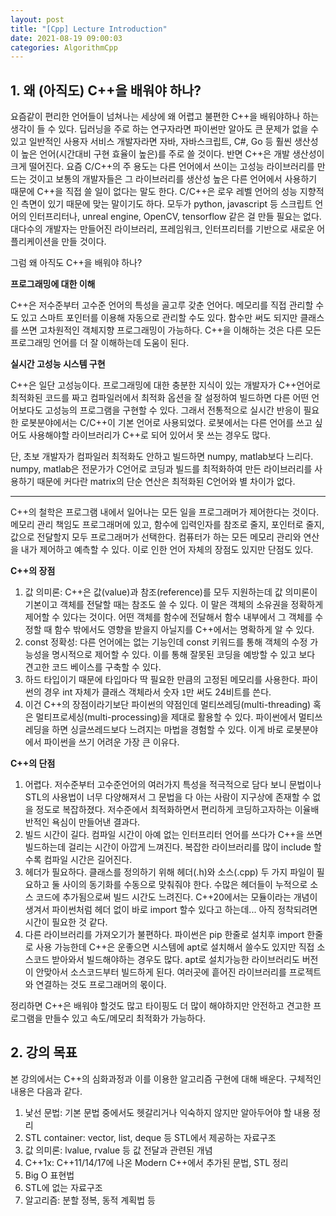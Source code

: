 ```yaml
---
layout: post
title: "[Cpp] Lecture Introduction"
date: 2021-08-19 09:00:03
categories: AlgorithmCpp
---
```




## 1. 왜 (아직도) C++을 배워야 하나?

요즘같이 편리한 언어들이 넘쳐나는 세상에 왜 어렵고 불편한 C++을 배워야하나 하는 생각이 들 수 있다. 딥러닝을 주로 하는 연구자라면 파이썬만 알아도 큰 문제가 없을 수 있고 일반적인 사용자 서비스 개발자라면 자바, 자바스크립트, C#, Go 등 훨씬 생산성이 높은 언어(시간대비 구현 효율이 높은)를 주로 쓸 것이다. 반면 C++은 개발 생산성이 크게 떨어진다. 요즘 C/C++의 주 용도는 다른 언어에서 쓰이는 고성능 라이브러리를 만드는 것이고 보통의 개발자들은 그 라이브러리를 생산성 높은 다른 언어에서 사용하기 때문에 C++을 직접 쓸 일이 없다는 말도 한다. C/C++은 로우 레벨 언어의 성능 지향적인 측면이 있기 때문에 맞는 말이기도 하다. 모두가 python, javascript 등 스크립트 언어의 인터프리터나, unreal engine, OpenCV, tensorflow 같은 걸 만들 필요는 없다. 대다수의 개발자는 만들어진 라이브러리, 프레임워크, 인터프리터를 기반으로 새로운 어플리케이션을 만들 것이다.  

그럼 왜 아직도 C++을 배워야 하나?  

**프로그래밍에 대한 이해**

C++은 저수준부터 고수준 언어의 특성을 골고루 갖춘 언어다. 메모리를 직접 관리할 수도 있고 스마트 포인터를 이용해 자동으로 관리할 수도 있다. 함수만 써도 되지만 클래스를 쓰면 고차원적인 객체지향 프로그래밍이 가능하다. C++을 이해하는 것은 다른 모든 프로그래밍 언어를 더 잘 이해하는데 도움이 된다.  

**실시간 고성능 시스템 구현**

C++은 일단 고성능이다. 프로그래밍에 대한 충분한 지식이 있는 개발자가 C++언어로 최적화된 코드를 짜고 컴파일러에서 최적화 옵션을 잘 설정하여 빌드하면 다른 어떤 언어보다도 고성능의 프로그램을 구현할 수 있다. 그래서 전통적으로 실시간 반응이 필요한 로봇분야에서는 C/C++이 기본 언어로 사용되었다. 로봇에서는 다른 언어를 쓰고 싶어도 사용해야할 라이브러리가 C++로 되어 있어서 못 쓰는 경우도 많다.  

단, 초보 개발자가 컴파일러 최적화도 안하고 빌드하면 numpy, matlab보다 느리다. numpy, matlab은 전문가가 C언어로 코딩과 빌드를 최적화하여 만든 라이브러리를 사용하기 때문에 커다란 matrix의 단순 연산은 최적화된 C언어와 별 차이가 없다.

---

C++의 철학은 프로그램 내에서 일어나는 모든 일을 프로그래머가 제어한다는 것이다. 메모리 관리 책임도 프로그래머에 있고, 함수에 입력인자를 참조로 줄지, 포인터로 줄지, 값으로 전달할지 모두 프로그래머가 선택한다. 컴퓨터가 하는 모든 메모리 관리와 연산을 내가 제어하고 예측할 수 있다. 이로 인한 언어 자체의 장점도 있지만 단점도 있다. 

**C++의 장점**

1. 값 의미론: C++은 값(value)과 참조(reference)를 모두 지원하는데 값 의미론이 기본이고 객체를 전달할 때는 참조도 쓸 수 있다. 이 말은 객체의 소유권을 정확하게 제어할 수 있다는 것이다. 어떤 객체를 함수에 전달해서 함수 내부에서 그 객체를 수정할 때 함수 밖에서도 영향을 받을지 아닐지를 C++에서는 명확하게 알 수 있다.
2. const 정확성: 다른 언어에는 없는 기능인데 const 키워드를 통해 객체의 수정 가능성을 명시적으로 제어할 수 있다. 이를 통해 잘못된 코딩을 예방할 수 있고 보다 견고한 코드 베이스를 구축할 수 있다.
3. 하드 타입이기 때문에 타입마다 딱 필요한 만큼의 고정된 메모리를 사용한다. 파이썬의 경우 int 자체가 클래스 객체라서 숫자 `1`만 써도  24비트를 쓴다.
4. 이건 C++의 장점이라기보단 파이썬의 약점인데 멀티쓰레딩(multi-threading) 혹은 멀티프로세싱(multi-processing)을 제대로 활용할 수 있다. 파이썬에서 멀티쓰레딩을 하면 싱글쓰레드보다 느려지는 마법을 경험할 수 있다. 이게 바로 로봇분야에서 파이썬을 쓰기 어려운 가장 큰 이유다.

**C++의 단점**

1. 어렵다. 저수준부터 고수준언어의 여러가지 특성을 적극적으로 담다 보니 문법이나 STL의 사용법이 너무 다양해져서 그 문법을 다 아는 사람이 지구상에 존재할 수 없을 정도로 복잡하졌다. 저수준에서 최적화하면서 편리하게 코딩하고자하는 이율배반적인 욕심이 만들어낸 결과다.
2. 빌드 시간이 길다. 컴파일 시간이 아예 없는 인터프리터 언어를 쓰다가 C++을 쓰면 빌드하는데 걸리는 시간이 아깝게 느껴진다. 복잡한 라이브러리를 많이 include 할수록 컴파일 시간은 길어진다.
3. 헤더가 필요하다. 클래스를 정의하기 위해 헤더(.h)와 소스(.cpp) 두 가지 파일이 필요하고 둘 사이의 동기화를 수동으로 맞춰줘야 한다. 수많은 헤더들이 누적으로 소스 코드에 추가됨으로써 빌드 시간도 느려진다. C++20에서는 모듈이라는 개념이 생겨서 파이썬처럼 헤더 없이 바로 import 할수 있다고 하는데... 아직 정착되려면 시간이 필요한 것 같다.
4. 다른 라이브러리를 가져오기가 불편하다. 파이썬은 pip 한줄로 설치후 import 한줄로 사용 가능한데 C++은 운좋으면 시스템에 apt로 설치해서 쓸수도 있지만 직접 소스코드 받아와서 빌드해야하는 경우도 많다. apt로 설치가능한 라이브러리도 버전이 안맞아서 소스코드부터 빌드하게 된다. 여러곳에 흩어진 라이브러리를 프로젝트와 연결하는 것도 프로그래머의 몫이다.

정리하면 C++은 배워야 할것도 많고 타이핑도 더 많이 해야하지만 안전하고 견고한 프로그램을 만들수 있고 속도/메모리 최적화가 가능하다.



## 2. 강의 목표

본 강의에서는 C++의 심화과정과 이를 이용한 알고리즘 구현에 대해 배운다. 구체적인 내용은 다음과 같다.

1. 낯선 문법: 기본 문법 중에서도 헷갈리거나 익숙하지 않지만 알아두어야 할 내용 정리
2. STL container: vector, list, deque 등 STL에서 제공하는 자료구조
3. 값 의미론: lvalue, rvalue 등 값 전달과 관련된 개념
4. C++1x: C++11/14/17에 나온 Modern C++에서 추가된 문법, STL 정리
5. Big O 표현법
6. STL에 없는 자료구조
7. 알고리즘: 분할 정복, 동적 계획법 등



